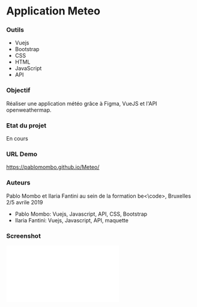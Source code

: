 # Application Meteo

### Outils

- Vuejs
- Bootstrap
- CSS
- HTML
- JavaScript
- API

### Objectif

Réaliser une application météo grâce à Figma, VueJS et l'API openweathermap.

### Etat du projet

En cours

### URL Demo

https://pablomombo.github.io/Meteo/

### Auteurs
Pablo Mombo et Ilaria Fantini au sein de la formation  be<\code>, Bruxelles 2/5 avrile 2019

- Pablo Mombo: Vuejs, Javascript, API, CSS, Bootstrap
- Ilaria Fantini: Vuejs, Javascript, API, maquette

### Screenshot

![Screenshot](appmeteo.pdf)

